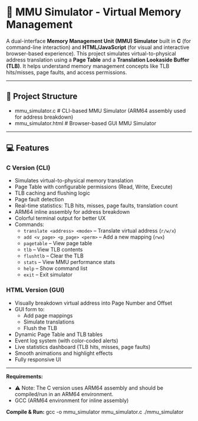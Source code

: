 # 🧠 MMU Simulator - Virtual Memory Management

A dual-interface **Memory Management Unit (MMU) Simulator** built in **C** (for command-line interaction) and **HTML/JavaScript** (for visual and interactive browser-based experience). This project simulates virtual-to-physical address translation using a **Page Table** and a **Translation Lookaside Buffer (TLB)**. It helps understand memory management concepts like TLB hits/misses, page faults, and access permissions.

---

## 📁 Project Structure

- mmu_simulator.c # CLI-based MMU Simulator (ARM64 assembly used for address breakdown)
- mmu_simulator.html # Browser-based GUI MMU Simulator

---

## 💻 Features

### C Version (CLI)

- Simulates virtual-to-physical memory translation
- Page Table with configurable permissions (Read, Write, Execute)
- TLB caching and flushing logic
- Page fault detection
- Real-time statistics: TLB hits, misses, page faults, translation count
- ARM64 inline assembly for address breakdown
- Colorful terminal output for better UX
- Commands:
  - `translate <address> <mode>` – Translate virtual address (`r/w/x`)
  - `add <v_page> <p_page> <perm>` – Add a new mapping (`rwx`)
  - `pagetable` – View page table
  - `tlb` – View TLB contents
  - `flushtlb` – Clear the TLB
  - `stats` – View MMU performance stats
  - `help` – Show command list
  - `exit` – Exit simulator

### HTML Version (GUI)

- Visually breakdown virtual address into Page Number and Offset
- GUI form to:
  - Add page mappings
  - Simulate translations
  - Flush the TLB
- Dynamic Page Table and TLB tables
- Event log system (with color-coded alerts)
- Live statistics dashboard (TLB hits, misses, page faults)
- Smooth animations and highlight effects
- Fully responsive UI

---

**Requirements:**
- ⚠️ Note: The C version uses ARM64 assembly and should be compiled/run in an ARM64 environment.
- GCC (ARM64 environment for inline assembly)

**Compile & Run:**
gcc -o mmu_simulator mmu_simulator.c
./mmu_simulator
